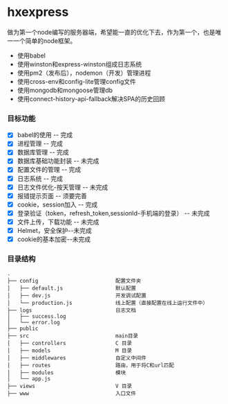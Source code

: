 # hxexpress
做为第一个node编写的服务器端，希望能一直的优化下去，作为第一个，也是唯一一个简单的node框架。

- 使用babel
- 使用winston和express-winston组成日志系统
- 使用pm2（发布后），nodemon（开发）管理进程
- 使用cross-env和config-lite管理config文件
- 使用mongodb和mongoose管理db
- 使用connect-history-api-fallback解决SPA的历史回顾

### 目标功能

- [x] babel的使用 -- 完成
- [x] 进程管理 -- 完成
- [x] 数据库管理 -- 完成
- [x] 数据库基础功能封装 -- 未完成
- [x] 配置文件的管理 -- 完成
- [x] 日志系统 -- 完成
- [x] 日志文件优化-按天管理 -- 未完成
- [x] 报错提示页面 -- 须要完善
- [x] cookie，session加入 -- 完成
- [x] 登录验证（token，refresh_token,sessionId-手机端的登录） -- 未完成
- [x] 文件上传，下载功能 -- 未完成
- [x] Helmet，安全保护--未完成
- [x] cookie的基本加密--未完成

### 目录结构

```
.
├── config                         配置文件夹
│   ├── default.js                 默认配置
│   ├── dev.js                     开发调试配置
│   └── production.js              线上配置（直接配置在线上运行文件中）
├── logs                           日志文档
│   ├── success.log                
│   └── error.log  
├── public
├── src                            main目录
│   ├── controllers                C 目录    
│   ├── models                     M 目录    
│   ├── middlewares                自定义中间件  
│   ├── routes                     路由，用于将C和url匹配    
│   ├── modules                    模块    
│   └── app.js                     
├── views                          V 目录
├── www                            入口文件
```